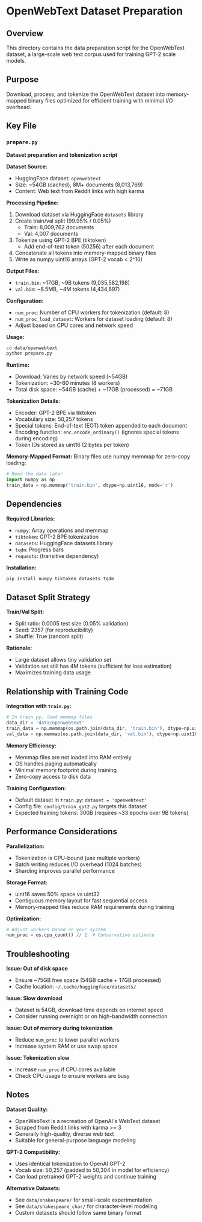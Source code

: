 # OpenWebText Dataset Preparation

## Overview
This directory contains the data preparation script for the OpenWebText dataset, a large-scale web text corpus used for training GPT-2 scale models.

## Purpose
Download, process, and tokenize the OpenWebText dataset into memory-mapped binary files optimized for efficient training with minimal I/O overhead.

## Key File

### `prepare.py`
**Dataset preparation and tokenization script**

**Dataset Source:**
- HuggingFace dataset: `openwebtext`
- Size: ~54GB (cached), 8M+ documents (8,013,769)
- Content: Web text from Reddit links with high karma

**Processing Pipeline:**
1. Download dataset via HuggingFace `datasets` library
2. Create train/val split (99.95% / 0.05%)
   - Train: 8,009,762 documents
   - Val: 4,007 documents
3. Tokenize using GPT-2 BPE (tiktoken)
   - Add end-of-text token (50256) after each document
4. Concatenate all tokens into memory-mapped binary files
5. Write as numpy uint16 arrays (GPT-2 vocab < 2^16)

**Output Files:**
- `train.bin`: ~17GB, ~9B tokens (9,035,582,198)
- `val.bin`: ~8.5MB, ~4M tokens (4,434,897)

**Configuration:**
- `num_proc`: Number of CPU workers for tokenization (default: 8)
- `num_proc_load_dataset`: Workers for dataset loading (default: 8)
- Adjust based on CPU cores and network speed

**Usage:**
```bash
cd data/openwebtext
python prepare.py
```

**Runtime:**
- Download: Varies by network speed (~54GB)
- Tokenization: ~30-60 minutes (8 workers)
- Total disk space: ~54GB (cache) + ~17GB (processed) = ~71GB

**Tokenization Details:**
- Encoder: GPT-2 BPE via tiktoken
- Vocabulary size: 50,257 tokens
- Special tokens: End-of-text (EOT) token appended to each document
- Encoding function: `enc.encode_ordinary()` (ignores special tokens during encoding)
- Token IDs stored as uint16 (2 bytes per token)

**Memory-Mapped Format:**
Binary files use numpy memmap for zero-copy loading:
```python
# Read the data later
import numpy as np
train_data = np.memmap('train.bin', dtype=np.uint16, mode='r')
```

## Dependencies

**Required Libraries:**
- `numpy`: Array operations and memmap
- `tiktoken`: GPT-2 BPE tokenization
- `datasets`: HuggingFace datasets library
- `tqdm`: Progress bars
- `requests`: (transitive dependency)

**Installation:**
```bash
pip install numpy tiktoken datasets tqdm
```

## Dataset Split Strategy

**Train/Val Split:**
- Split ratio: 0.0005 test size (0.05% validation)
- Seed: 2357 (for reproducibility)
- Shuffle: True (random split)

**Rationale:**
- Large dataset allows tiny validation set
- Validation set still has 4M tokens (sufficient for loss estimation)
- Maximizes training data usage

## Relationship with Training Code

**Integration with `train.py`:**
```python
# In train.py, load memmap files
data_dir = 'data/openwebtext'
train_data = np.memmap(os.path.join(data_dir, 'train.bin'), dtype=np.uint16, mode='r')
val_data = np.memmap(os.path.join(data_dir, 'val.bin'), dtype=np.uint16, mode='r')
```

**Memory Efficiency:**
- Memmap files are not loaded into RAM entirely
- OS handles paging automatically
- Minimal memory footprint during training
- Zero-copy access to disk data

**Training Configuration:**
- Default dataset in `train.py`: `dataset = 'openwebtext'`
- Config file: `config/train_gpt2.py` targets this dataset
- Expected training tokens: 300B (requires ~33 epochs over 9B tokens)

## Performance Considerations

**Parallelization:**
- Tokenization is CPU-bound (use multiple workers)
- Batch writing reduces I/O overhead (1024 batches)
- Sharding improves parallel performance

**Storage Format:**
- uint16 saves 50% space vs uint32
- Contiguous memory layout for fast sequential access
- Memory-mapped files reduce RAM requirements during training

**Optimization:**
```python
# Adjust workers based on your system
num_proc = os.cpu_count() // 2  # Conservative estimate
```

## Troubleshooting

**Issue: Out of disk space**
- Ensure ~75GB free space (54GB cache + 17GB processed)
- Cache location: `~/.cache/huggingface/datasets/`

**Issue: Slow download**
- Dataset is 54GB, download time depends on internet speed
- Consider running overnight or on high-bandwidth connection

**Issue: Out of memory during tokenization**
- Reduce `num_proc` to lower parallel workers
- Increase system RAM or use swap space

**Issue: Tokenization slow**
- Increase `num_proc` if CPU cores available
- Check CPU usage to ensure workers are busy

## Notes

**Dataset Quality:**
- OpenWebText is a recreation of OpenAI's WebText dataset
- Scraped from Reddit links with karma >= 3
- Generally high-quality, diverse web text
- Suitable for general-purpose language modeling

**GPT-2 Compatibility:**
- Uses identical tokenization to OpenAI GPT-2
- Vocab size: 50,257 (padded to 50,304 in model for efficiency)
- Can load pretrained GPT-2 weights and continue training

**Alternative Datasets:**
- See `data/shakespeare/` for small-scale experimentation
- See `data/shakespeare_char/` for character-level modeling
- Custom datasets should follow same binary format
